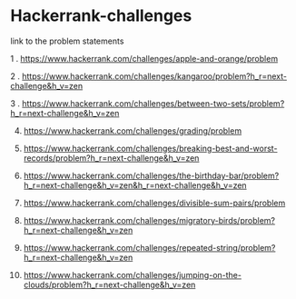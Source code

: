 # Hackerrank-challenges
link to the problem statements
 
 1 . https://www.hackerrank.com/challenges/apple-and-orange/problem
 
 2 . https://www.hackerrank.com/challenges/kangaroo/problem?h_r=next-challenge&h_v=zen
 
 3 . https://www.hackerrank.com/challenges/between-two-sets/problem?h_r=next-challenge&h_v=zen
 
4. https://www.hackerrank.com/challenges/grading/problem

5. https://www.hackerrank.com/challenges/breaking-best-and-worst-records/problem?h_r=next-challenge&h_v=zen

6. https://www.hackerrank.com/challenges/the-birthday-bar/problem?h_r=next-challenge&h_v=zen&h_r=next-challenge&h_v=zen

7. https://www.hackerrank.com/challenges/divisible-sum-pairs/problem

8. https://www.hackerrank.com/challenges/migratory-birds/problem?h_r=next-challenge&h_v=zen

9. https://www.hackerrank.com/challenges/repeated-string/problem?h_r=next-challenge&h_v=zen

10. https://www.hackerrank.com/challenges/jumping-on-the-clouds/problem?h_r=next-challenge&h_v=zen
